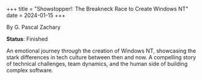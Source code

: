 +++
title = "Showstopper!: The Breakneck Race to Create Windows NT"
date = 2024-01-15
+++

By G. Pascal Zachary

**Status**: Finished

An emotional journey through the creation of Windows NT, showcasing the stark differences in tech culture between then and now. A compelling story of technical challenges, team dynamics, and the human side of building complex software. 